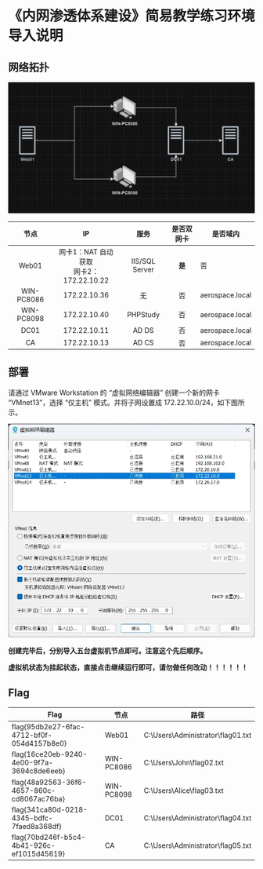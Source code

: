 # 《内网渗透体系建设》简易教学练习环境导入说明

## 网络拓扑

![image-20240222144110097](./images/image-20240222144110097.webp)

|    节点    |                     IP                      |      服务      | 是否双网卡 | 是否域内        |
| :--------: | :-----------------------------------------: | :------------: | :--------: | --------------- |
|   Web01    | 网卡1：NAT 自动获取 <BR>网卡2：172.22.10.22 | IIS/SQL Server |   **是**   | 否              |
| WIN-PC8086 |                172.22.10.36                 |       无       |     否     | aerospace.local |
| WIN-PC8098 |                172.22.10.40                 |    PHPStudy    |     否     | aerospace.local |
|    DC01    |                172.22.10.11                 |     AD DS      |     否     | aerospace.local |
|     CA     |                172.22.10.13                 |     AD CS      |     否     | aerospace.local |


## 部署

请通过 VMware Workstation 的 “虚拟网络编辑器” 创建一个新的网卡 “VMnet13”，选择 “仅主机” 模式。并将子网设置成 172.22.10.0/24，如下图所示。

![image-20240222143331184](./images/image-20240222143331184.webp)

**创建完毕后，分别导入五台虚拟机节点即可。注意这个先后顺序。**

**虚拟机状态为挂起状态，直接点击继续运行即可，请勿做任何改动！！！！！！**

## Flag

| Flag                                       | 节点       | 路径                              |
| ------------------------------------------ | ---------- | --------------------------------- |
| flag{95db2e27-6fac-4712-bf0f-054d4157b8e0} | Web01      | C:\Users\Administrator\flag01.txt |
| flag{16ce20eb-9240-4e00-9f7a-3694c8de6eeb} | WIN-PC8086 | C:\Users\John\flag02.txt          |
| flag{48a92563-36f6-4657-860c-cd8067ac76ba} | WIN-PC8098 | C:\Users\Alice\flag03.txt         |
| flag{341ca80d-0218-4345-bdfc-7faed8a368df} | DC01       | C:\Users\Administrator\flag04.txt |
| flag{70bd246f-b5c4-4b41-926c-ef1015d45619} | CA         | C:\Users\Administrator\flag05.txt |
